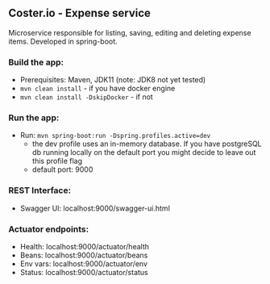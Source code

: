 ## Coster.io - Expense service

Microservice responsible for listing, saving, editing and deleting expense items. Developed in spring-boot.

### Build the app:
* Prerequisites: Maven, JDK11 (note: JDK8 not yet tested)
* `mvn clean install` - if you have docker engine
* `mvn clean install -DskipDocker` - if not

### Run the app:
- Run: `mvn spring-boot:run -Dspring.profiles.active=dev`
    - the dev profile uses an in-memory database. If you have postgreSQL db running locally on the default port you might decide to leave out this profile flag
    - default port: 9000
    
### REST Interface:
- Swagger UI: localhost:9000/swagger-ui.html

### Actuator endpoints:
- Health: localhost:9000/actuator/health
- Beans: localhost:9000/actuator/beans
- Env vars: localhost:9000/actuator/env
- Status: localhost:9000/actuator/status
